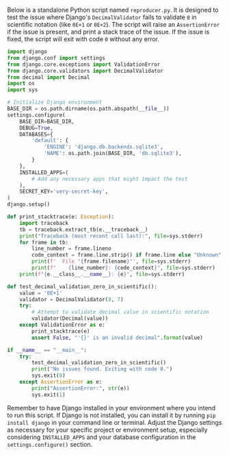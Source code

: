 Below is a standalone Python script named `reproducer.py`. It is designed to test the issue where Django's `DecimalValidator` fails to validate `0` in scientific notation (like `0E+1` or `0E+2`). The script will raise an `AssertionError` if the issue is present, and print a stack trace of the issue. If the issue is fixed, the script will exit with code `0` without any error.

```python
import django
from django.conf import settings
from django.core.exceptions import ValidationError
from django.core.validators import DecimalValidator
from decimal import Decimal
import os
import sys

# Initialize Django environment
BASE_DIR = os.path.dirname(os.path.abspath(__file__))
settings.configure(
    BASE_DIR=BASE_DIR,
    DEBUG=True,
    DATABASES={
        'default': {
            'ENGINE': 'django.db.backends.sqlite3',
            'NAME': os.path.join(BASE_DIR, 'db.sqlite3'),
        }
    },
    INSTALLED_APPS=(
        # Add any necessary apps that might impact the test
    ),
    SECRET_KEY='very-secret-key',
)
django.setup()

def print_stacktrace(e: Exception):
    import traceback
    tb = traceback.extract_tb(e.__traceback__)
    print("Traceback (most recent call last):", file=sys.stderr)
    for frame in tb:
        line_number = frame.lineno
        code_context = frame.line.strip() if frame.line else "Unknown"
        print(f'  File "{frame.filename}"', file=sys.stderr)
        print(f"    {line_number}: {code_context}", file=sys.stderr)
    print(f"{e.__class__.__name__}: {e}", file=sys.stderr)

def test_decimal_validation_zero_in_scientific():
    value = '0E+1'
    validator = DecimalValidator(8, 7)
    try:
        # Attempt to validate decimal value in scientific notation
        validator(Decimal(value))
    except ValidationError as e:
        print_stacktrace(e)
        assert False, "'{}' is an invalid decimal".format(value)

if __name__ == "__main__":
    try:
        test_decimal_validation_zero_in_scientific()
        print("No issues found. Exiting with code 0.")
        sys.exit(0)
    except AssertionError as e:
        print("AssertionError:", str(e))
        sys.exit(1)
```

Remember to have Django installed in your environment where you intend to run this script. If Django is not installed, you can install it by running `pip install django` in your command line or terminal. Adjust the Django settings as necessary for your specific project or environment setup, especially considering `INSTALLED_APPS` and your database configuration in the `settings.configure()` section.